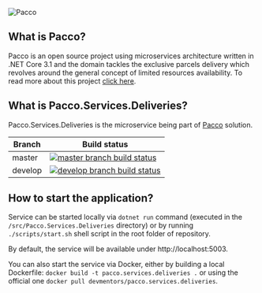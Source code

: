 ![Pacco](https://raw.githubusercontent.com/devmentors/Pacco/master/assets/pacco_logo.png)

**What is Pacco?**
----------------

Pacco is an open source project using microservices architecture written in .NET Core 3.1 and the domain tackles the exclusive parcels delivery which revolves around the general concept of limited resources availability. To read more about this project [click here](https://github.com/devmentors/Pacco).

**What is Pacco.Services.Deliveries?**
----------------

Pacco.Services.Deliveries is the microservice being part of [Pacco](https://github.com/devmentors/Pacco) solution.

|Branch             |Build status                                                  
|-------------------|-----------------------------------------------------
|master             |[![master branch build status](https://api.travis-ci.org/devmentors/Pacco.Services.Deliveries.svg?branch=master)](https://travis-ci.org/devmentors/Pacco.Services.Deliveries)
|develop            |[![develop branch build status](https://api.travis-ci.org/devmentors/Pacco.Services.Deliveries.svg?branch=develop)](https://travis-ci.org/devmentors/Pacco.Services.Deliveries/branches)

**How to start the application?**
----------------

Service can be started locally via `dotnet run` command (executed in the `/src/Pacco.Services.Deliveries` directory) or by running `./scripts/start.sh` shell script in the root folder of repository.

By default, the service will be available under http://localhost:5003.

You can also start the service via Docker, either by building a local Dockerfile: `docker build -t pacco.services.deliveries .` or using the official one `docker pull devmentors/pacco.services.deliveries`.
